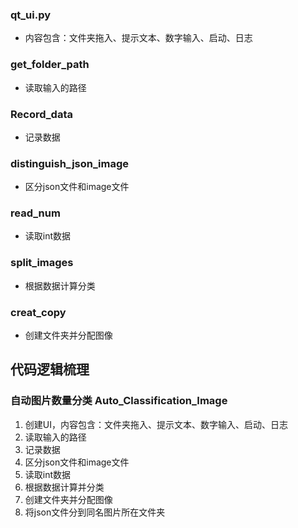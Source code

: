 ### qt_ui.py
- 内容包含：文件夹拖入、提示文本、数字输入、启动、日志

### get_folder_path
- 读取输入的路径

### Record_data
- 记录数据

### distinguish_json_image
- 区分json文件和image文件

### read_num
- 读取int数据

### split_images
- 根据数据计算分类

### creat_copy
- 创建文件夹并分配图像

## 代码逻辑梳理
### 自动图片数量分类 Auto_Classification_Image
1. 创建UI，内容包含：文件夹拖入、提示文本、数字输入、启动、日志
2. 读取输入的路径
3. 记录数据
4. 区分json文件和image文件
5. 读取int数据
6. 根据数据计算并分类
7. 创建文件夹并分配图像
8. 将json文件分到同名图片所在文件夹

